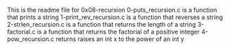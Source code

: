 This is the readme file for 0x08-recursion
0-puts_recursion.c is a function that prints a string
1-print_rev_recursion.c is a function that reverses a string
2-strlen_recursion.c is a function that returns the length of a string
3-factorial.c is a function that returns the factorial of a positive integer
4-pow_recursion.c returns raises an int x to the power of an int y
